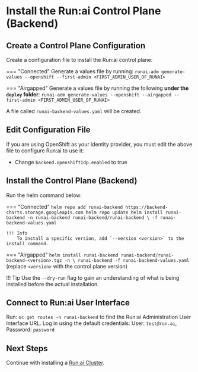 # Install the Run:ai Control Plane (Backend) 

## Create a Control Plane Configuration

Create a configuration file to install the Run:ai control plane:

=== "Connected"
    Generate a values file by running:
    ```
    runai-adm generate-values --openshift --first-admin <FIRST_ADMIN_USER_OF_RUNAI>
    ```

=== "Airgapped"
    Generate a values file by running the following __under the `deploy` folder__:
    ```
    runai-adm generate-values --openshift --airgapped --first-admin <FIRST_ADMIN_USER_OF_RUNAI>
    ```

A file called `runai-backend-values.yaml` will be created.

## Edit Configuration File

If you are using OpenShift as your identity provider, you must edit the above file to configure Run:ai to use it:

* Change `backend.openshiftIdp.enabled` to true 


## Install the Control Plane (Backend)

Run the helm command below:

=== "Connected"
    ```
    helm repo add runai-backend https://backend-charts.storage.googleapis.com
    helm repo update
    helm install runai-backend -n runai-backend runai-backend/runai-backend \
        -f runai-backend-values.yaml 
    ```

    !!! Info
        To install a specific version, add `--version <version>` to the install command.

=== "Airgapped"
    ```
    helm install runai-backend runai-backend/runai-backend-<version>.tgz -n \
        runai-backend -f runai-backend-values.yaml 
    ```
    (replace `<version>` with the control plane version)


!!! Tip
    Use the  `--dry-run` flag to gain an understanding of what is being installed before the actual installation. 


## Connect to Run:ai User Interface


Run: `oc get routes -n runai-backend` to find the Run:ai Administration User Interface URL. Log in using the default credentials: User: `test@run.ai`, Password: `password`

## Next Steps

Continue with installing a [Run:ai Cluster](cluster.md).
